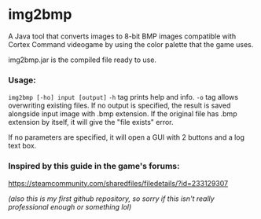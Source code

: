# img2bmp
A Java tool that converts images to 8-bit BMP images compatible with Cortex Command videogame by using the color palette that the game uses.

img2bmp.jar is the compiled file ready to use.

### Usage:

`img2bmp [-ho] input [output]`
`-h` tag prints help and info.
`-o` tag allows overwriting existing files.
If no output is specified, the result is saved alongside input image with .bmp extension.
If the original file has .bmp extension by itself, it will give the "file exists" error.

If no parameters are specified, it will open a GUI with 2 buttons and a log text box.

### Inspired by this guide in the game's forums:
https://steamcommunity.com/sharedfiles/filedetails/?id=233129307


_(also this is my first github repository, so sorry if this isn't really professional enough or something lol)_

